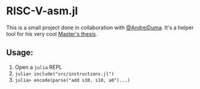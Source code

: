 # RISC-V-asm.jl

This is a small project done in collaboration with [@AndreiDuma](https://github.com/AndreiDuma).
It's a helper tool for his very cool [Master's thesis](https://github.com/AndreiDuma/SmithForth_RISC-V).

## Usage:
1. Open a `julia` REPL
2. `julia> include("src/instructions.jl")`
3. `julia> encode(parse("add s10, s10, a0")...)`

